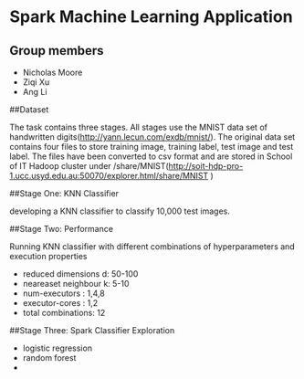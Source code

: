 # Spark Machine Learning Application

## Group members

- Nicholas Moore 
- Ziqi Xu 
- Ang Li 

##Dataset

The task contains three stages. All stages use the MNIST data set of handwritten
digits(http://yann.lecun.com/exdb/mnist/). The original data set contains four
files to store training image, training label, test image and test label. The files have been converted to csv format and are stored in School of IT Hadoop cluster under /share/MNIST(http://soit-hdp-pro-1.ucc.usyd.edu.au:50070/explorer.html/share/MNIST )

##Stage One: KNN Classifier

developing a KNN classifier to classify 10,000 test images.

##Stage Two: Performance 

Running KNN classifier with different combinations of hyperparameters and execution properties

- reduced dimensions d: 50-100
- neareaset neighbour k: 5-10
- num-executors : 1,4,8
- executor-cores : 1,2
- total combinations: 12

##Stage Three: Spark Classifier Exploration

- logistic regression
- random forest 
- 
